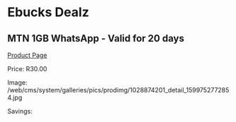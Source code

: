 
# Ebucks Dealz
## MTN 1GB WhatsApp - Valid for 20 days
[Product Page](https://www.ebucks.com/web/shop/productSelected.do?prodId=1028874201&catId=300)

Price: R30.00

Image: /web/cms/system/galleries/pics/prodimg/1028874201_detail_1599752772854.jpg

Savings: 


	